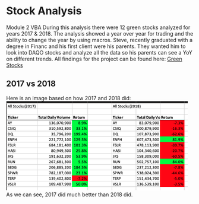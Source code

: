 # Stock Analysis
Module 2 VBA
During this analysis there were 12 green stocks analyzed for years 2017 & 2018. The analysis showed a year over year for trading and the ability to change the year by using macros. Steve, recently graduated with a degree in Financ and his first client were his parents.  They wanted him to look into DAQO stocks and analyze all the data so his parents can see a YoY on different trends. All findings for the project can be found here: [Green Stocks](https://github.com/EJones621/stock-analysis/blob/main/VBA_Challenge.xlsm)
## 2017 vs 2018
Here is an image based on how 2017 and 2018 did:
![2017 & 2018 Data](https://github.com/EJones621/stock-analysis/blob/main/Resources/2017%20%26%202018%20Data.png)
As we can see, 2017 did much better than 2018 did. 
